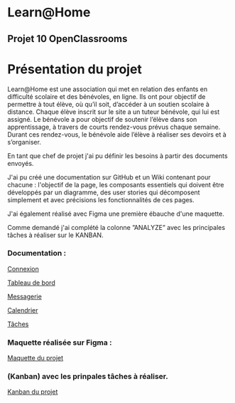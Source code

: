 # Learn@Home

## Projet 10 OpenClassrooms 

# Présentation du projet 
 
Learn@Home est une association qui met en relation des enfants en difficulté scolaire et des bénévoles, en ligne. Ils ont pour objectif de permettre à tout élève, où qu’il soit, d’accéder à un soutien scolaire à distance.
Chaque élève inscrit sur le site a un tuteur bénévole, qui lui est assigné. Le bénévole a pour objectif de soutenir l’élève dans son apprentissage, à travers de courts rendez-vous prévus chaque semaine. Durant ces rendez-vous, le bénévole aide l’élève à réaliser ses devoirs et à s’organiser. 

En tant que chef de projet j'ai pu définir les besoins à partir des documents envoyés.

J'ai pu créé une documentation sur GitHub et un Wiki contenant pour chacune :
l'objectif de la page, les composants essentiels qui doivent être développés par un diagramme, des user stories qui décomposent simplement et avec précisions les fonctionnalités de ces pages.

J'ai également réalisé avec Figma une première ébauche d'une maquette.

Comme demandé j'ai complété la colonne ”ANALYZE” avec les principales tâches à réaliser sur le KANBAN.

### Documentation :

[Connexion](https://github.com/acapolungo/adriencapolungo_10_28012022/wiki/1_La-page-de-connexion)

[Tableau de bord](https://github.com/acapolungo/adriencapolungo_10_28012022/wiki/2_La-page-tableau-de-bord)

[Messagerie](https://github.com/acapolungo/adriencapolungo_10_28012022/wiki/3_La-page-de-messagerie)

[Calendrier](https://github.com/acapolungo/adriencapolungo_10_28012022/wiki/4_La-page-Calendrier)

[Tâches](https://github.com/acapolungo/adriencapolungo_10_28012022/wiki/5_La-page-des-T%C3%A2ches)

### Maquette réalisée sur Figma :
[Maquette du projet](https://www.figma.com/file/BjxFG9KC2XXp6HH26GoRf4/Learn%40home?node-id=0%3A1)

### (Kanban) avec les prinpales tâches à réaliser.
[Kanban du projet](https://github.com/acapolungo/adriencapolungo_10_28012022/projects/1)
